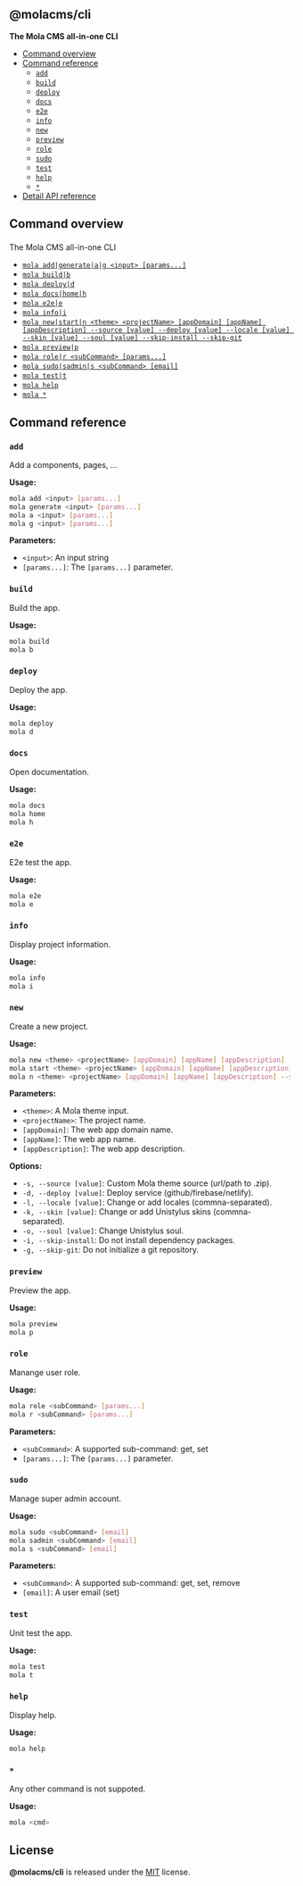 <section id="head" data-note="AUTO-GENERATED CONTENT, DO NOT EDIT DIRECTLY!">

# @molacms/cli

**The Mola CMS all-in-one CLI**

</section>

<section id="tocx" data-note="AUTO-GENERATED CONTENT, DO NOT EDIT DIRECTLY!">

- [Command overview](#cli-command-overview)
- [Command reference](#cli-command-reference)
  - [`add`](#command-add)
  - [`build`](#command-build)
  - [`deploy`](#command-deploy)
  - [`docs`](#command-docs)
  - [`e2e`](#command-e2e)
  - [`info`](#command-info)
  - [`new`](#command-new)
  - [`preview`](#command-preview)
  - [`role`](#command-role)
  - [`sudo`](#command-sudo)
  - [`test`](#command-test)
  - [`help`](#command-help)
  - [`*`](#command-*)
- [Detail API reference](https://mola-cli.lamnhan.com)


</section>

<section id="cli" data-note="AUTO-GENERATED CONTENT, DO NOT EDIT DIRECTLY!">

<h2><a name="cli-command-overview"><p>Command overview</p>
</a></h2>

The Mola CMS all-in-one CLI

- [`mola add|generate|a|g <input> [params...]`](#command-add)
- [`mola build|b`](#command-build)
- [`mola deploy|d`](#command-deploy)
- [`mola docs|home|h`](#command-docs)
- [`mola e2e|e`](#command-e2e)
- [`mola info|i`](#command-info)
- [`mola new|start|n <theme> <projectName> [appDomain] [appName] [appDescription] --source [value] --deploy [value] --locale [value] --skin [value] --soul [value] --skip-install --skip-git`](#command-new)
- [`mola preview|p`](#command-preview)
- [`mola role|r <subCommand> [params...]`](#command-role)
- [`mola sudo|sadmin|s <subCommand> [email]`](#command-sudo)
- [`mola test|t`](#command-test)
- [`mola help`](#command-help)
- [`mola *`](#command-*)

<h2><a name="cli-command-reference"><p>Command reference</p>
</a></h2>

<h3><a name="command-add"><p><code>add</code></p>
</a></h3>

Add a components, pages, ...

**Usage:**

```sh
mola add <input> [params...]
mola generate <input> [params...]
mola a <input> [params...]
mola g <input> [params...]
```

**Parameters:**

- `<input>`: An input string
- `[params...]`: The `[params...]` parameter.

<h3><a name="command-build"><p><code>build</code></p>
</a></h3>

Build the app.

**Usage:**

```sh
mola build
mola b
```

<h3><a name="command-deploy"><p><code>deploy</code></p>
</a></h3>

Deploy the app.

**Usage:**

```sh
mola deploy
mola d
```

<h3><a name="command-docs"><p><code>docs</code></p>
</a></h3>

Open documentation.

**Usage:**

```sh
mola docs
mola home
mola h
```

<h3><a name="command-e2e"><p><code>e2e</code></p>
</a></h3>

E2e test the app.

**Usage:**

```sh
mola e2e
mola e
```

<h3><a name="command-info"><p><code>info</code></p>
</a></h3>

Display project information.

**Usage:**

```sh
mola info
mola i
```

<h3><a name="command-new"><p><code>new</code></p>
</a></h3>

Create a new project.

**Usage:**

```sh
mola new <theme> <projectName> [appDomain] [appName] [appDescription] --source [value] --deploy [value] --locale [value] --skin [value] --soul [value] --skip-install --skip-git
mola start <theme> <projectName> [appDomain] [appName] [appDescription] --source [value] --deploy [value] --locale [value] --skin [value] --soul [value] --skip-install --skip-git
mola n <theme> <projectName> [appDomain] [appName] [appDescription] --source [value] --deploy [value] --locale [value] --skin [value] --soul [value] --skip-install --skip-git
```

**Parameters:**

- `<theme>`: A Mola theme input.
- `<projectName>`: The project name.
- `[appDomain]`: The web app domain name.
- `[appName]`: The web app name.
- `[appDescription]`: The web app description.

**Options:**

- `-s, --source [value]`: Custom Mola theme source (url/path to .zip).
- `-d, --deploy [value]`: Deploy service (github/firebase/netlify).
- `-l, --locale [value]`: Change or add locales (commna-separated).
- `-k, --skin [value]`: Change or add Unistylus skins (commna-separated).
- `-o, --soul [value]`: Change Unistylus soul.
- `-i, --skip-install`: Do not install dependency packages.
- `-g, --skip-git`: Do not initialize a git repository.

<h3><a name="command-preview"><p><code>preview</code></p>
</a></h3>

Preview the app.

**Usage:**

```sh
mola preview
mola p
```

<h3><a name="command-role"><p><code>role</code></p>
</a></h3>

Manange user role.

**Usage:**

```sh
mola role <subCommand> [params...]
mola r <subCommand> [params...]
```

**Parameters:**

- `<subCommand>`: A supported sub-command: get, set
- `[params...]`: The `[params...]` parameter.

<h3><a name="command-sudo"><p><code>sudo</code></p>
</a></h3>

Manage super admin account.

**Usage:**

```sh
mola sudo <subCommand> [email]
mola sadmin <subCommand> [email]
mola s <subCommand> [email]
```

**Parameters:**

- `<subCommand>`: A supported sub-command: get, set, remove
- `[email]`: A user email (set)

<h3><a name="command-test"><p><code>test</code></p>
</a></h3>

Unit test the app.

**Usage:**

```sh
mola test
mola t
```

<h3><a name="command-help"><p><code>help</code></p>
</a></h3>

Display help.

**Usage:**

```sh
mola help
```

<h3><a name="command-*"><p><code>*</code></p>
</a></h3>

Any other command is not suppoted.

**Usage:**

```sh
mola <cmd>
```

</section>

<section id="license" data-note="AUTO-GENERATED CONTENT, DO NOT EDIT DIRECTLY!">

## License

**@molacms/cli** is released under the [MIT](https://github.com/themolacms/cli/blob/master/LICENSE) license.

</section>
